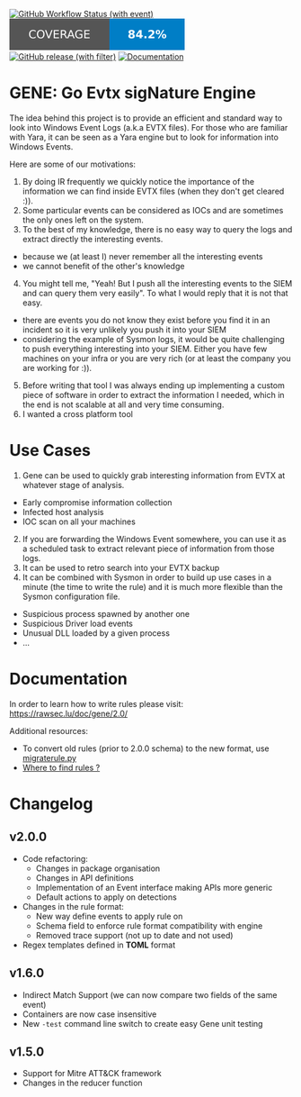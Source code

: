 [![GitHub Workflow Status (with event)](https://img.shields.io/github/actions/workflow/status/0xrawsec/gene/go.yml?style=for-the-badge)](https://github.com/0xrawsec/gene/actions/workflows/go.yml)
![coverage](.github/coverage/badge.svg)
[![GitHub release (with filter)](https://img.shields.io/github/v/release/0xrawsec/gene?style=for-the-badge)](https://github.com/0xrawsec/gene/releases/latest)
[![Documentation](https://img.shields.io/badge/docs-latest-blue.svg?style=for-the-badge&logo=docsdotrs)](https://rawsec.lu/doc/gene/1.6/)

# GENE: Go Evtx sigNature Engine

The idea behind this project is to provide an efficient and standard way to
look into Windows Event Logs (a.k.a EVTX files). For those who are familiar with
Yara, it can be seen as a Yara engine but to look for information into Windows
Events.

Here are some of our motivations:
  1. By doing IR frequently we quickly notice the importance of the information
  we can find inside EVTX files (when they don't get cleared :)).
  2. Some particular events can be considered as IOCs and are sometimes the only
  ones left on the system.
  3. To the best of my knowledge, there is no easy way to query the logs and
  extract directly the interesting events.
   * because we (at least I) never remember all the interesting events
   * we cannot benefit of the other's knowledge
  4. You might tell me, "Yeah! But I push all the interesting events to the SIEM
  and can query them very easily". To what I would reply that it is not that easy.
   * there are events you do not know they exist before you find it in an incident
    so it is very unlikely you push it into your SIEM
   * considering the example of Sysmon logs, it would be quite challenging to push
    everything interesting into your SIEM. Either you have few machines on your
    infra or you are very rich (or at least the company you are working for :)).
  5. Before writing that tool I was always ending up implementing a custom piece
  of software in order to extract the information I needed, which in the end is
  not scalable at all and very time consuming.
  6. I wanted a cross platform tool

# Use Cases

  1. Gene can be used to quickly grab interesting information from EVTX at whatever
  stage of analysis.
   * Early compromise information collection
   * Infected host analysis
   * IOC scan on all your machines
  2. If you are forwarding the Windows Event somewhere, you can use it as a
  scheduled task to extract relevant piece of information from those logs.
  3. It can be used to retro search into your EVTX backup
  4. It can be combined with Sysmon in order to build up use cases in a minute
  (the time to write the rule) and it is much more flexible than the Sysmon
  configuration file.
   * Suspicious process spawned by another one
   * Suspicious Driver load events
   * Unusual DLL loaded by a given process
   * ...

# Documentation

In order to learn how to write rules please visit: https://rawsec.lu/doc/gene/2.0/

Additional resources:
 * To convert old rules (prior to 2.0.0 schema) to the new format, use [migraterule.py](./scripts/migraterule.py)
 * [Where to find rules ?](https://github.com/0xrawsec/gene-rules)

# Changelog

## v2.0.0
  * Code refactoring:
    * Changes in package organisation
    * Changes in API definitions
    * Implementation of an Event interface making APIs more generic
    * Default actions to apply on detections
  * Changes in the rule format:
    * New way define events to apply rule on
    * Schema field to enforce rule format compatibility with engine
    * Removed trace support (not up to date and not used)
  * Regex templates defined in **TOML** format

## v1.6.0
  * Indirect Match Support (we can now compare two fields of the same event)
  * Containers are now case insensitive
  * New `-test` command line switch to create easy Gene unit testing

## v1.5.0
  * Support for Mitre ATT&CK framework
  * Changes in the reducer function
